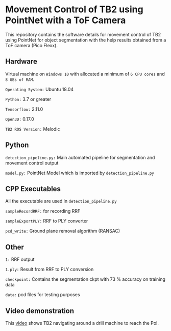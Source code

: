 # Movement Control of TB2 using PointNet with a ToF Camera

This repository contains the software details for movement control of TB2 using PointNet for object segmentation with the help results obtained from a ToF camera (Pico Flexx).

## Hardware

Virtual machine on `Windows 10` with allocated a minimum of `6 CPU cores` and `8 GBs of RAM`.

`Operating System:` Ubuntu 18.04

`Python:` 3.7 or greater

`Tensorflow:` 2.11.0

`Open3D:` 0.17.0

`TB2 ROS Version:` Melodic

## Python

`detection_pipeline.py:` Main automated pipeline for segmentation and movement control output

`model.py:` PointNet Model which is imported by `detection_pipeline.py`

## CPP Executables

All the executable are used in `detection_pipeline.py`

`sampleRecordRRF:` for recording RRF

`sampleExportPLY:` RRF to PLY converter

`pcd_write:` Ground plane removal algorithm (RANSAC)

## Other

`1:` RRF output

`1.ply:` Result from RRF to PLY conversion

`checkpoint:` Contains the segmentation ckpt with 73 % accuracy on training data

`data:` pcd files for testing purposes



## Video demonstration

This [video](https://drive.google.com/file/d/1Y32wGbo0B1l3KgflX6xStp7I16IVYUCs/view?usp=sharing) shows TB2 navigating around a drill machine to reach the PoI.

